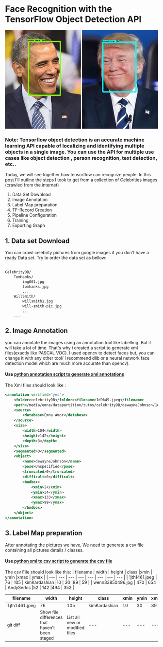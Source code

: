 # Face Recognition with the TensorFlow Object Detection API
![Screenshot](it5.jpg)

### Note: Tensorflow object detection is an accurate machine learning API capable of localizing and identifying multiple objects in a single image. You can use the API for multiple use cases like object detection , person recognition, text detection, etc..
Today, we will see together how tensorflow can recognize people. In this post I'll outline the steps I took to get from a collection of Celebrities images (crawled from the internet)

1. Data Set Download
2. Image Annotation
3. Label Map preparation
4. TF-Record Creation 
5. Pipeline Configuration
6. Training
7. Exporting Graph



## 1. Data set Download

You can crawl celebrity pictures from google images if you don't have a ready Data set. Try to order the data set as bellow:

```

CelebrityDB/
    TomHanks/
        img001.jpg
        tomhanks.jpg
        ...
    WillSmith/
        willsmith1.jpg
        will-smith-pic.jpg
        ...
    ... 

```
## 2. Image Annotation
you can annotate the images using an annotation tool like labelImg. But it will take a lot of time. That's why i created a script to generate xml files(exactly like PASCAL VOC). I used opencv to detect faces but, you can change it with any other tool( i recommend dlib or a neural network face detection model which are much more accurate than opencv).
#### Use [python annotation script to generate xml annotations](annotation.py)
The Xml files should look like :
```xml
<annotation verified="yes">
    <folder>celebrityDB</folder><filename>1d9k49.jpeg</filename>
    <path>/media/emna/datapartition/tutos/celebrityDB/dewayneJohnson/1d9k49.jpeg</path>
    <source>
        <database>Emna Amor</database>
    </source>
    <size>
        <width>104</width>
        <height>142</height>
        <depth>3</depth>
    </size>
    <segmented>0</segmented>
    <object>
        <name>dewayneJohnson</name>
        <pose>Unspecified</pose>
        <truncated>0</truncated>
        <difficult>0</difficult>
        <bndbox>
            <xmin>2</xmin>
            <ymin>34</ymin>
            <xmax>133</xmax>
            <ymax>99</ymax>
        </bndbox>
    </object>
</annotation>
```
## 3. Label Map preparation
After annotating the pictures we have, We need to generate a csv file containing all pictures details / classes. 
 #### Use  [python xml to csv script to generate the csv file](xml_to_csv.py)
The csv File should look like this:
| filename | width | height | class |xmin | ymin |xmax | ymax |
| --- | --- | --- | --- | --- | --- | --- | --- |
| 1jth1461.jpeg | 76 | 105 | kimKardashian |10 | 30 |89 | 59 |
| wenn33850496.jpg | 470 | 654 | AndySerkis |52 | 142 |494 | 352 |



| filename | width | height | class | xmin | ymin | xmax | ymax | 
| --- | --- | --- | --- | --- | --- | --- | --- |
| 1jth1461.jpeg | 76 | 105 | kimKardashian | 10 | 30 | 89 | 59 |
| git diff | Show file differences that haven't been staged | List all new or modified files | --- | --- | --- | --- | --- |
